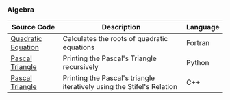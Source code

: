 ### Algebra
| Source Code | Description | Language |
| --- | --- | --- |    
|[Quadratic Equation](https://www.mycompiler.io/view/Ev1vvlhcZDD)|Calculates the roots of quadratic equations|Fortran|  
|[Pascal Triangle](https://www.mycompiler.io/view/CHwvFBXhFvG)|Printing the Pascal's Triangle recursively|Python|
|[Pascal Triangle](https://onlinegdb.com/r1Wo-LzLd)|Printing the Pascal's triangle iteratively using the Stifel's Relation|C++|
